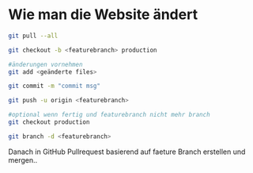 # Wie man die Website ändert

```bash
git pull --all

git checkout -b <featurebranch> production 

#änderungen vornehmen
git add <geänderte files>

git commit -m "commit msg"

git push -u origin <featurebranch>

#optional wenn fertig und featurebranch nicht mehr branch
git checkout production

git branch -d <featurebranch>

```

Danach in GitHub Pullrequest basierend auf faeture Branch erstellen und mergen..
